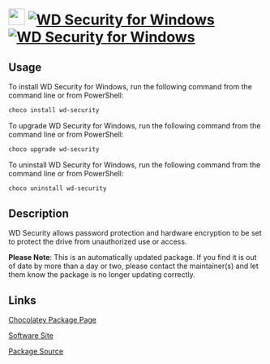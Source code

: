 ﻿# <img src="https://cdn.jsdelivr.net/gh/mkevenaar/chocolatey-packages@17b3b29c939b3bb27dad563e97b6408a99878c90/icons/wd-security.png" width="32" height="32"/> [![WD Security for Windows](https://img.shields.io/chocolatey/v/wd-security.svg?label=WD+Security+for+Windows)](https://chocolatey.org/packages/wd-security) [![WD Security for Windows](https://img.shields.io/chocolatey/dt/wd-security.svg)](https://chocolatey.org/packages/wd-security)

## Usage
To install WD Security for Windows, run the following command from the command line or from PowerShell:
```powershell
choco install wd-security
```

To upgrade WD Security for Windows, run the following command from the command line or from PowerShell:
```powershell
choco upgrade wd-security
```

To uninstall WD Security for Windows, run the following command from the command line or from PowerShell:
```powershell
choco uninstall wd-security
```

## Description
WD Security allows password protection and hardware encryption to be set to protect the drive from unauthorized use or access.

**Please Note**: This is an automatically updated package. If you find it is
out of date by more than a day or two, please contact the maintainer(s) and
let them know the package is no longer updating correctly.


## Links
[Chocolatey Package Page](https://chocolatey.org/packages/wd-security)

[Software Site](https://support.wdc.com/downloads.aspx?p=172)

[Package Source](https://github.com/mkevenaar/chocolatey-packages/tree/master/automatic/wd-security)

